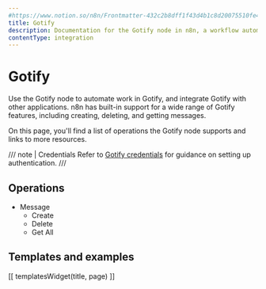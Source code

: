 ```yaml
---
#https://www.notion.so/n8n/Frontmatter-432c2b8dff1f43d4b1c8d20075510fe4
title: Gotify
description: Documentation for the Gotify node in n8n, a workflow automation platform. Includes details of operations and configuration, and links to examples and credentials information.
contentType: integration
---
```


# Gotify

Use the Gotify node to automate work in Gotify, and integrate Gotify with other applications. n8n has built-in support for a wide range of Gotify features, including creating, deleting, and getting messages. 

On this page, you'll find a list of operations the Gotify node supports and links to more resources.

/// note | Credentials
Refer to [Gotify credentials](/integrations/builtin/credentials/gotify/) for guidance on setting up authentication. 
///

## Operations

* Message
    * Create
    * Delete
    * Get All

## Templates and examples

<!-- see https://www.notion.so/n8n/Pull-in-templates-for-the-integrations-pages-37c716837b804d30a33b47475f6e3780 -->
[[ templatesWidget(title, page) ]]
